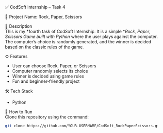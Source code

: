 ✅ CodSoft Internship – Task 4  

📝 Project Name: Rock, Paper, Scissors  

📌 Description  
This is my *fourth task of CodSoft Internship. It is a simple **Rock, Paper, Scissors Game built with Python* where the user plays against the computer. The computer’s choice is randomly generated, and the winner is decided based on the classic rules of the game.  

⚙ Features  
- User can choose Rock, Paper, or Scissors  
- Computer randomly selects its choice  
- Winner is decided using game rules  
- Fun and beginner-friendly project  

🛠 Tech Stack  
- Python  

🚀 How to Run  
Clone this repository using the command:  

```bash
git clone https://github.com/YOUR-USERNAME/CodSoft_RockPaperScissors.git 
